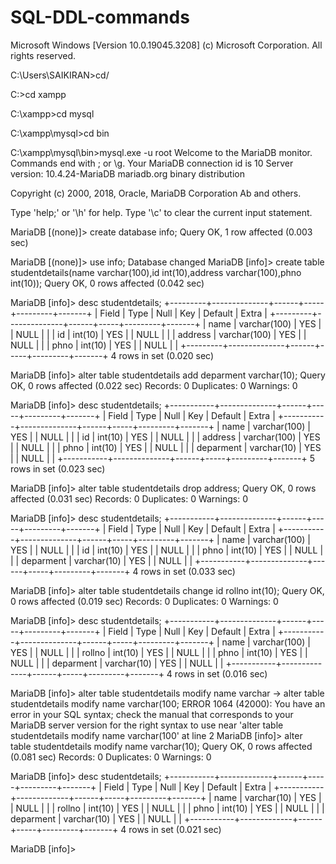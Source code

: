 # SQL-DDL-commands
Microsoft Windows [Version 10.0.19045.3208]
(c) Microsoft Corporation. All rights reserved.

C:\Users\SAIKIRAN>cd/

C:\>cd xampp

C:\xampp>cd mysql

C:\xampp\mysql>cd bin

C:\xampp\mysql\bin>mysql.exe -u root
Welcome to the MariaDB monitor.  Commands end with ; or \g.
Your MariaDB connection id is 10
Server version: 10.4.24-MariaDB mariadb.org binary distribution

Copyright (c) 2000, 2018, Oracle, MariaDB Corporation Ab and others.

Type 'help;' or '\h' for help. Type '\c' to clear the current input statement.

MariaDB [(none)]> create database info;
Query OK, 1 row affected (0.003 sec)

MariaDB [(none)]> use info;
Database changed
MariaDB [info]> create table studentdetails(name varchar(100),id int(10),address varchar(100),phno int(10));
Query OK, 0 rows affected (0.042 sec)

MariaDB [info]> desc studentdetails;
+---------+--------------+------+-----+---------+-------+
| Field   | Type         | Null | Key | Default | Extra |
+---------+--------------+------+-----+---------+-------+
| name    | varchar(100) | YES  |     | NULL    |       |
| id      | int(10)      | YES  |     | NULL    |       |
| address | varchar(100) | YES  |     | NULL    |       |
| phno    | int(10)      | YES  |     | NULL    |       |
+---------+--------------+------+-----+---------+-------+
4 rows in set (0.020 sec)

MariaDB [info]> alter table studentdetails add deparment varchar(10);
Query OK, 0 rows affected (0.022 sec)
Records: 0  Duplicates: 0  Warnings: 0

MariaDB [info]> desc studentdetails;
+-----------+--------------+------+-----+---------+-------+
| Field     | Type         | Null | Key | Default | Extra |
+-----------+--------------+------+-----+---------+-------+
| name      | varchar(100) | YES  |     | NULL    |       |
| id        | int(10)      | YES  |     | NULL    |       |
| address   | varchar(100) | YES  |     | NULL    |       |
| phno      | int(10)      | YES  |     | NULL    |       |
| deparment | varchar(10)  | YES  |     | NULL    |       |
+-----------+--------------+------+-----+---------+-------+
5 rows in set (0.023 sec)

MariaDB [info]> alter table studentdetails drop address;
Query OK, 0 rows affected (0.031 sec)
Records: 0  Duplicates: 0  Warnings: 0

MariaDB [info]> desc studentdetails;
+-----------+--------------+------+-----+---------+-------+
| Field     | Type         | Null | Key | Default | Extra |
+-----------+--------------+------+-----+---------+-------+
| name      | varchar(100) | YES  |     | NULL    |       |
| id        | int(10)      | YES  |     | NULL    |       |
| phno      | int(10)      | YES  |     | NULL    |       |
| deparment | varchar(10)  | YES  |     | NULL    |       |
+-----------+--------------+------+-----+---------+-------+
4 rows in set (0.033 sec)

MariaDB [info]> alter table studentdetails change id rollno int(10);
Query OK, 0 rows affected (0.019 sec)
Records: 0  Duplicates: 0  Warnings: 0

MariaDB [info]> desc studentdetails;
+-----------+--------------+------+-----+---------+-------+
| Field     | Type         | Null | Key | Default | Extra |
+-----------+--------------+------+-----+---------+-------+
| name      | varchar(100) | YES  |     | NULL    |       |
| rollno    | int(10)      | YES  |     | NULL    |       |
| phno      | int(10)      | YES  |     | NULL    |       |
| deparment | varchar(10)  | YES  |     | NULL    |       |
+-----------+--------------+------+-----+---------+-------+
4 rows in set (0.016 sec)

MariaDB [info]> alter table studentdetails modify name varchar
    -> alter table studentdetails modify name varchar(100;
ERROR 1064 (42000): You have an error in your SQL syntax; check the manual that corresponds to your MariaDB server version for the right syntax to use near 'alter table studentdetails modify name varchar(100' at line 2
MariaDB [info]> alter table studentdetails modify name varchar(10);
Query OK, 0 rows affected (0.081 sec)
Records: 0  Duplicates: 0  Warnings: 0

MariaDB [info]> desc studentdetails;
+-----------+-------------+------+-----+---------+-------+
| Field     | Type        | Null | Key | Default | Extra |
+-----------+-------------+------+-----+---------+-------+
| name      | varchar(10) | YES  |     | NULL    |       |
| rollno    | int(10)     | YES  |     | NULL    |       |
| phno      | int(10)     | YES  |     | NULL    |       |
| deparment | varchar(10) | YES  |     | NULL    |       |
+-----------+-------------+------+-----+---------+-------+
4 rows in set (0.021 sec)

MariaDB [info]>





